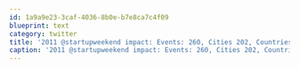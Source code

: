 ```yaml
---
id: 1a9a9e23-3caf-4036-8b0e-b7e8ca7c4f09
blueprint: text
category: twitter
title: '2011 @startupweekend impact: Events: 260, Cities 202, Countries: 67, Attendees: 21,316, Teams: 2817 and over $30M raised by SW companies!'
caption: '2011 @startupweekend impact: Events: 260, Cities 202, Countries: 67, Attendees: 21,316, Teams: 2817 and over $30M raised by SW companies!'
---
```

